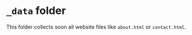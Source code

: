 `_data` folder
====

This folder collects soon all website files like `about.html` or `contact.html`.
